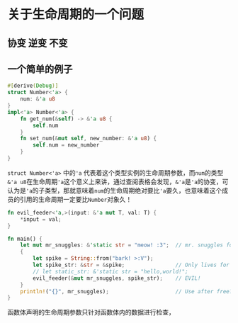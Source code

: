 # 关于生命周期的一个问题

## 协变 逆变 不变

## 一个简单的例子

```rust
#[derive(Debug)]
struct Number<'a> { 
    num: &'a u8 
}
impl<'a> Number<'a> { 
    fn get_num(&self) -> &'a u8 { 
        self.num 
    }  
    fn set_num(&mut self, new_number: &'a u8) { 
        self.num = new_number 
    }
}
```

`struct Number<'a>` 中的`'a` 代表着这个类型实例的生命周期参数，而`num`的类型`&'a u8`在生命周期`'a`这个意义上来讲，通过查阅表格会发现，`&'a`是`'a`的协变，可认为是`'a`的子类型，那就意味着`num`的生命周期绝对要比`'a`要久，也意味着这个成员的引用的生命周期一定要比`Number`对象久！


```rust
fn evil_feeder<'a,>(input: &'a mut T, val: T) {
    *input = val;
}

fn main() {
    let mut mr_snuggles: &'static str = "meow! :3";  // mr. snuggles forever!!
    {
        let spike = String::from("bark! >:V");
        let spike_str: &str = &spike;                // Only lives for the block
        // let static_str: &'static str = "hello,world!";
        evil_feeder(&mut mr_snuggles, spike_str);    // EVIL!
    }
    println!("{}", mr_snuggles);                     // Use after free?
}
```

函数体声明的生命周期参数只针对函数体内的数据进行检查，
